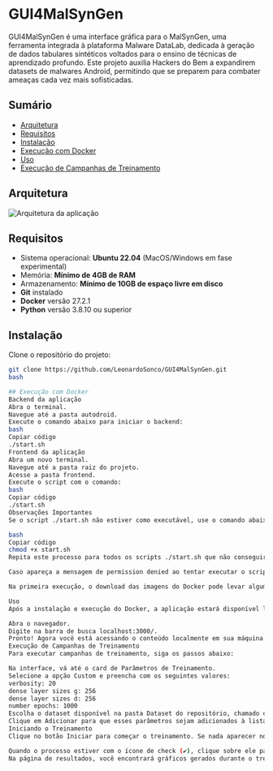 # GUI4MalSynGen

GUI4MalSynGen é uma interface gráfica para o MalSynGen, uma ferramenta integrada à plataforma Malware DataLab, dedicada à geração de dados tabulares sintéticos voltados para o ensino de técnicas de aprendizado profundo. Este projeto auxilia Hackers do Bem a expandirem datasets de malwares Android, permitindo que se preparem para combater ameaças cada vez mais sofisticadas.

## Sumário

- [Arquitetura](#arquitetura)
- [Requisitos](#requisitos)
- [Instalação](#instalação)
- [Execução com Docker](#execução-com-docker)
- [Uso](#uso)
- [Execução de Campanhas de Treinamento](#execução-de-campanhas-de-treinamento)

## Arquitetura

![Arquitetura da aplicação](link-para-imagem-da-arquitetura)

## Requisitos

- Sistema operacional: **Ubuntu 22.04** (MacOS/Windows em fase experimental)
- Memória: **Mínimo de 4GB de RAM**
- Armazenamento: **Mínimo de 10GB de espaço livre em disco**
- **Git** instalado
- **Docker** versão 27.2.1
- **Python** versão 3.8.10 ou superior

## Instalação

Clone o repositório do projeto:

```bash
git clone https://github.com/LeonardoSonco/GUI4MalSynGen.git
bash

## Execução com Docker
Backend da aplicação
Abra o terminal.
Navegue até a pasta autodroid.
Execute o comando abaixo para iniciar o backend:
bash
Copiar código
./start.sh
Frontend da aplicação
Abra um novo terminal.
Navegue até a pasta raiz do projeto.
Acesse a pasta frontend.
Execute o script com o comando:
bash
Copiar código
./start.sh
Observações Importantes
Se o script ./start.sh não estiver como executável, use o comando abaixo para dar permissão de execução:

bash
Copiar código
chmod +x start.sh
Repita este processo para todos os scripts ./start.sh que não conseguir executar.

Caso apareça a mensagem de permission denied ao tentar executar o script, use o comando sudo su e tente novamente.

Na primeira execução, o download das imagens do Docker pode levar algum tempo, dependendo da velocidade da sua conexão com a internet. Quando o download for concluído e o Docker estiver iniciado, o terminal exibirá as mensagens relevantes de execução.

Uso
Após a instalação e execução do Docker, a aplicação estará disponível localmente:

Abra o navegador.
Digite na barra de busca localhost:3000/.
Pronto! Agora você está acessando o conteúdo localmente em sua máquina.
Execução de Campanhas de Treinamento
Para executar campanhas de treinamento, siga os passos abaixo:

Na interface, vá até o card de Parâmetros de Treinamento.
Selecione a opção Custom e preencha com os seguintes valores:
verbosity: 20
dense layer sizes g: 256
dense layer sizes d: 256
number epochs: 1000
Escolha o dataset disponível na pasta Dataset do repositório, chamado drebin215_small_64Malwares_64Benign.
Clique em Adicionar para que esses parâmetros sejam adicionados à lista de execução.
Iniciando o Treinamento
Clique no botão Iniciar para começar o treinamento. Se nada aparecer no card de Processos, clique no botão de Refresh para atualizar.

Quando o processo estiver com o ícone de check (✔), clique sobre ele para visualizar os resultados.
Na página de resultados, você encontrará gráficos gerados durante o treinamento do dataset com os parâmetros configurados. Também é possível baixar o dataset treinado, se desejar.
